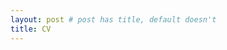 ```yaml
---
layout: post # post has title, default doesn't  
title: CV
---
```


<object data='./CV.pdf' width="500" height="500" type="application/pdf"></object>